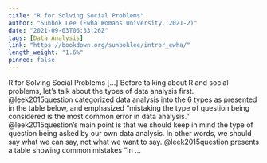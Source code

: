 ```yaml
---
title: "R for Solving Social Problems"
author: "Sunbok Lee (Ewha Womans University, 2021-2)"
date: "2021-09-03T06:33:26Z"
tags: [Data Analysis]
link: "https://bookdown.org/sunboklee/intror_ewha/"
length_weight: "1.6%"
pinned: false
---
```


R for Solving Social Problems [...] Before talking about R and social problems, let’s talk about the types of data analysis first. @leek2015question categorized data analysis into the 6 types as presented in the table below, and emphasized “mistaking the type of question being considered is the most common error in data analysis.” @leek2015question’s main point is that we should keep in mind the type of question being asked by our own data analysis. In other words, we should say what we can say, not what we want to say. @leek2015question presents a table showing common mistakes “In  ...
